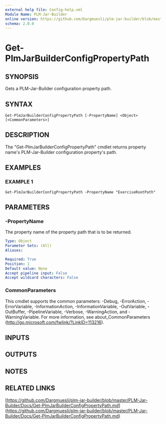 ```yaml
---
external help file: Config-help.xml
Module Name: PLM-Jar-Builder
online version: https://github.com/Dargmuesli/plm-jar-builder/blob/master/PLM-Jar-Builder/Docs/Get-PlmJarBuilderConfigPropertyPath.md
schema: 2.0.0
---
```


# Get-PlmJarBuilderConfigPropertyPath

## SYNOPSIS
Gets a PLM-Jar-Builder configuration property path.

## SYNTAX

```
Get-PlmJarBuilderConfigPropertyPath [-PropertyName] <Object> [<CommonParameters>]
```

## DESCRIPTION
The "Get-PlmJarBuilderConfigPropertyPath" cmdlet returns property name's PLM-Jar-Builder configuration property's path.

## EXAMPLES

### EXAMPLE 1
```
Get-PlmJarBuilderConfigPropertyPath -PropertyName "ExerciseRootPath"
```

## PARAMETERS

### -PropertyName
The property name of the property path that is to be returned.

```yaml
Type: Object
Parameter Sets: (All)
Aliases:

Required: True
Position: 1
Default value: None
Accept pipeline input: False
Accept wildcard characters: False
```

### CommonParameters
This cmdlet supports the common parameters: -Debug, -ErrorAction, -ErrorVariable, -InformationAction, -InformationVariable, -OutVariable, -OutBuffer, -PipelineVariable, -Verbose, -WarningAction, and -WarningVariable.
For more information, see about_CommonParameters (http://go.microsoft.com/fwlink/?LinkID=113216).

## INPUTS

## OUTPUTS

## NOTES

## RELATED LINKS

[https://github.com/Dargmuesli/plm-jar-builder/blob/master/PLM-Jar-Builder/Docs/Get-PlmJarBuilderConfigPropertyPath.md](https://github.com/Dargmuesli/plm-jar-builder/blob/master/PLM-Jar-Builder/Docs/Get-PlmJarBuilderConfigPropertyPath.md)

